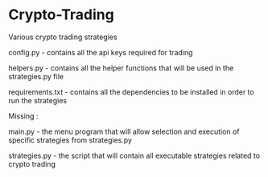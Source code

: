 # Crypto-Trading
Various crypto trading strategies

config.py - contains all the api keys required for trading

helpers.py - contains all the helper functions that will be used in the strategies.py file

requirements.txt - contains all the dependencies to be installed in order to run the strategies

Missing : 

main.py - the menu program that will allow selection and execution of specific strategies from strategies.py

strategies.py - the script that will contain all executable strategies related to crypto trading
